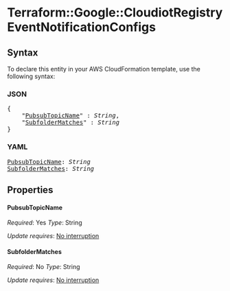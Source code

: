 # Terraform::Google::CloudiotRegistry EventNotificationConfigs

## Syntax

To declare this entity in your AWS CloudFormation template, use the following syntax:

### JSON

<pre>
{
    "<a href="#pubsubtopicname" title="PubsubTopicName">PubsubTopicName</a>" : <i>String</i>,
    "<a href="#subfoldermatches" title="SubfolderMatches">SubfolderMatches</a>" : <i>String</i>
}
</pre>

### YAML

<pre>
<a href="#pubsubtopicname" title="PubsubTopicName">PubsubTopicName</a>: <i>String</i>
<a href="#subfoldermatches" title="SubfolderMatches">SubfolderMatches</a>: <i>String</i>
</pre>

## Properties

#### PubsubTopicName

_Required_: Yes
_Type_: String

_Update requires_: [No interruption](https://docs.aws.amazon.com/AWSCloudFormation/latest/UserGuide/using-cfn-updating-stacks-update-behaviors.html#update-no-interrupt)

#### SubfolderMatches

_Required_: No
_Type_: String

_Update requires_: [No interruption](https://docs.aws.amazon.com/AWSCloudFormation/latest/UserGuide/using-cfn-updating-stacks-update-behaviors.html#update-no-interrupt)

